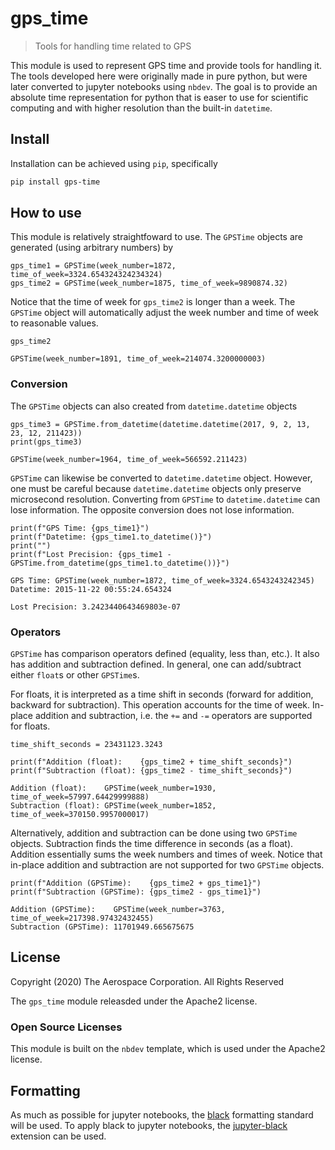 # gps_time
> Tools for handling time related to GPS


This module is used to represent GPS time and provide tools for handling it. The tools developed here were originally made in pure python, but were later converted to jupyter notebooks using `nbdev`. The goal is to provide an absolute time representation for python that is easer to use for scientific computing and with higher resolution than the built-in `datetime`.

## Install

Installation can be achieved using `pip`, specifically
```bash
pip install gps-time
```

## How to use

This module is relatively straightfoward to use. The `GPSTime` objects are generated (using arbitrary numbers) by

```
gps_time1 = GPSTime(week_number=1872, time_of_week=3324.654324324234324)
gps_time2 = GPSTime(week_number=1875, time_of_week=9890874.32)
```

Notice that the time of week for `gps_time2` is longer than a week. The `GPSTime` object will automatically adjust the week number and time of week to reasonable values.

```
gps_time2
```




    GPSTime(week_number=1891, time_of_week=214074.3200000003)



### Conversion

The `GPSTime` objects can also created from `datetime.datetime` objects

```
gps_time3 = GPSTime.from_datetime(datetime.datetime(2017, 9, 2, 13, 23, 12, 211423))
print(gps_time3)
```

    GPSTime(week_number=1964, time_of_week=566592.211423)


`GPSTime` can likewise be converted to `datetime.datetime` object. However, one must be careful because `datetime.datetime` objects only preserve microsecond resolution. Converting from `GPSTime` to `datetime.datetime` can lose information. The opposite conversion does not lose information.

```
print(f"GPS Time: {gps_time1}")
print(f"Datetime: {gps_time1.to_datetime()}")
print("")
print(f"Lost Precision: {gps_time1 - GPSTime.from_datetime(gps_time1.to_datetime())}")
```

    GPS Time: GPSTime(week_number=1872, time_of_week=3324.6543243242345)
    Datetime: 2015-11-22 00:55:24.654324
    
    Lost Precision: 3.2423440643469803e-07


### Operators
`GPSTime` has comparison operators defined (equality, less than, etc.). It also has addition and subtraction defined. In general, one can add/subtract either `float`s or other `GPSTime`s.

For floats, it is interpreted as a time shift in seconds (forward for addition, backward for subtraction). This operation accounts for the time of week. In-place addition and subtraction, i.e. the `+=` and `-=` operators are supported for floats.

```
time_shift_seconds = 23431123.3243

print(f"Addition (float):    {gps_time2 + time_shift_seconds}")
print(f"Subtraction (float): {gps_time2 - time_shift_seconds}")
```

    Addition (float):    GPSTime(week_number=1930, time_of_week=57997.64429999888)
    Subtraction (float): GPSTime(week_number=1852, time_of_week=370150.9957000017)


Alternatively, addition and subtraction can be done using two `GPSTime` objects. Subtraction finds the time difference in seconds (as a float). Addition essentially sums the week numbers and times of week. Notice that in-place addition and subtraction are not supported for two `GPSTime` objects.

```
print(f"Addition (GPSTime):    {gps_time2 + gps_time1}")
print(f"Subtraction (GPSTime): {gps_time2 - gps_time1}")
```

    Addition (GPSTime):    GPSTime(week_number=3763, time_of_week=217398.97432432455)
    Subtraction (GPSTime): 11701949.665675675


## License

Copyright (2020) The Aerospace Corporation. All Rights Reserved

The `gps_time` module releasded under the Apache2 license.

### Open Source Licenses
This module is built on the `nbdev` template, which is used under the Apache2 license.


## Formatting

As much as possible for jupyter notebooks, the [black](https://black.readthedocs.io/en/stable/) formatting standard will be used. To apply black to jupyter notebooks, the [jupyter-black](https://github.com/drillan/jupyter-black) extension can be used.
